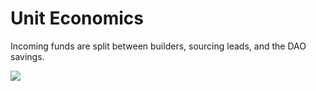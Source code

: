 # Unit Economics

Incoming funds are split between builders, sourcing leads, and the DAO savings.

![](../.gitbook/assets/value-flow%20%281%29%20%281%29%20%281%29.png)



